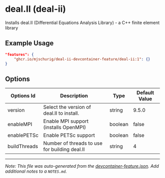 
# deal.II (deal-ii)

Installs deal.II (Differential Equations Analysis Library) - a C++ finite element library

## Example Usage

```json
"features": {
    "ghcr.io/mjschurig/deal-ii-devcontainer-feature/deal-ii:1": {}
}
```

## Options

| Options Id | Description | Type | Default Value |
|-----|-----|-----|-----|
| version | Select the version of deal.II to install. | string | 9.5.0 |
| enableMPI | Enable MPI support (installs OpenMPI) | boolean | false |
| enablePETSc | Enable PETSc support | boolean | false |
| buildThreads | Number of threads to use for building deal.II | string | 4 |



---

_Note: This file was auto-generated from the [devcontainer-feature.json](https://github.com/mjschurig/deal-ii-devcontainer-feature/blob/main/src/deal-ii/devcontainer-feature.json).  Add additional notes to a `NOTES.md`._
